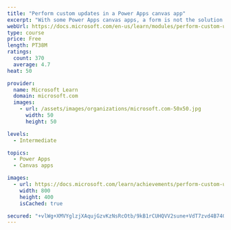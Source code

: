 ```yaml
---
title: "Perform custom updates in a Power Apps canvas app"
excerpt: "With some Power Apps canvas apps, a form is not the solution.  This module will focus on how to perform custom updates when your data is not in a form."
webUrl: https://docs.microsoft.com/en-us/learn/modules/perform-custom-updates-powerapps-canvas-app/
type: course
price: Free
length: PT38M
ratings:
  count: 370
  average: 4.7
heat: 50

provider:
  name: Microsoft Learn
  domain: microsoft.com
  images:
    - url: /assets/images/organizations/microsoft.com-50x50.jpg
      width: 50
      height: 50

levels:
  - Intermediate

topics:
  - Power Apps
  - Canvas apps

images:
  - url: https://docs.microsoft.com/learn/achievements/perform-custom-updates-social.png
    width: 800
    height: 400
    isCached: true

secured: "+vlWg+XMVYglzjXAqujGzvKzNsRcOtb/9kB1rCUHQVV2sune+VdT7zvd4B74GDnpdjVx7+3SPzqjP3wwHSU61eCW04CgFu1YhH6UwPVoyNdlLcDkD1ubr61VRiIUMuUtGy9HWptuY9R8SJTY2QSWAknHRW9bye7m4IBcRnDSBHukNCIcKl9gddFj6zML3I8OxjjX6sVzlNfIy+LGzPke+7FMp5VrJ9Ix+Okg+6ue7KZ1R0n9zywbPFjsT3+fl0zeeA5jSjRtf2UXfkeeAkm4Mu5C+0AsIreCPiI3EHlBuf5CEh6/TJNAlOFfuvHqN81wBRJZQvh30QIDzQziovu9mpjc2BNeLAHP41f93SmWnz4c8prIsGa8AwHBEweW3JWC3q4vve9QS9nbOZUgrNi/mLJYOxxb+zLNc1CFsy7Z07s=;2JaF6DgpDouHxyYWXYEojA=="
---
```


